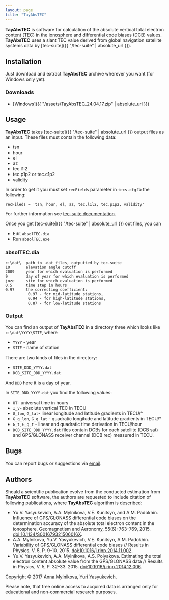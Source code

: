 ```yaml
---
layout: page
title: "TayAbsTEC"
---
```

**TayAbsTEC** is software for calculation of the absolute vertical total electron content (TEC) in the ionosphere and differential code biases (DCB) values. **TayAbsTEC** uses a slant TEC value derived from global navigation satellite systems data by [tec-suite]({{ "/tec-suite" | absolute_url }}).

## Installation

Just download and extract **TayAbsTEC** archive wherever you want (for Windows only yet).

### Downloads

* [Windows]({{ "/assets/TayAbsTEC_24.04.17.zip" | absolute_url }})

## Usage

**TayAbsTEC** takes [tec-suite]({{ "/tec-suite" | absolute_url }}) output files as an input. These files must contain the following data:

* tsn
* hour
* el
* az
* tec.l1l2
* tec.p1p2 or tec.c1p2
* validity

In order to get it you must set `recFields` parameter in `tecs.cfg` to the following:

```
recFileds = 'tsn, hour, el, az, tec.l1l2, tec.p1p2, validity'
```

For further information see [tec-suite documentation](http://tec-suite.readthedocs.io).

Once you get [tec-suite]({{ "/tec-suite" | absolute_url }}) out files, you can

* Edit `absolTEC.dia`
* Run `absolTEC.exe`

### absolTEC.dia

```
c:\dat\  path to .dat files, outputted by tec-suite
10       elevation angle cutoff
2009     year for which evaluation is performed
9        day of year for which evaluation is performed
joze     site for which evaluation is performed
0.5      time step in hours
0.97     the correcting coefficient: 
          0.97 - for mid-latitude stations,
          0.94 - for high-latitude stations,
          0.87 - for low-latitude stations
```

### Output

You can find an output of **TayAbsTEC** in a directory three which looks like `c:\dat\YYYY\SITE`, where

* `YYYY` - year
* `SITE` - name of station

There are two kinds of files in the directory:

* `SITE_DDD_YYYY.dat`
* `DCB_SITE_DDD_YYYY.dat`

And `DDD` here it is a day of year.

In `SITE_DDD_YYYY.dat` you find the following values:

* `UT`- universal time in hours
* `I_v`- absolute vertical TEC in TECU
* `G_lon`, `G_lat`- linear longitude and latitude gradients in TECU/°
* `G_q_lon`, `G_q_lat` - quadratic longitude and latitude gradients in TECU/°
* `G_t`, `G_q_t` - linear and quadratic time derivation in TECU/hour
* `DCB_SITE_DDD_YYYY.dat` files contain DCBs for each satellite (DCB sat) and GPS/GLONASS receiver channel (DCB rec) measured in TECU.

## Bugs

You can report bugs or suggestions via [email](mailto:manna@iszf.irk.ru).

## Authors

Should a scientific publication evolve from the conducted estimation from **TayAbsTEC** software, the authors are requested to include citation of following publications, where **TayAbsTEC** algorithm is described:

* Yu V. Yasyukevich, A.A. Mylnikova, V.E. Kunitsyn, and A.M. Padokhin. Influence of GPS/GLONASS differential code biases on the determination accuracy of the absolute total electron content in the ionosphere. Geomagnetism and Aeronomy, 55(6): 763–769, 2015. [doi:10.1134/S001679321506016X](https://dx.doi.org/10.1134/S001679321506016X).
* A.A. Mylnikova, Yu.V. Yasyukevich, V.E. Kunitsyn, A.M. Padokhin. Variability of GPS/GLONASS differential code biases // Results in Physics, V. 5, P. 9–10. 2015. [doi:10.1016/j.rinp.2014.11.002](https://dx.doi.org/10.1016/j.rinp.2014.11.002).
* Yu.V. Yasyukevich, A.A. Mylnikova, A.S. Polyakova. Estimating the total electron content absolute value from the GPS/GLONASS data // Results in Physics, V. 5, P. 32–33. 2015. [doi:10.1016/j.rinp.2014.12.006](https://dx.doi.org/10.1016/j.rinp.2014.12.006).

Copyright © 2017 [Anna Mylnikova](mailto:manna@iszf.irk.ru), [Yuri Yasyukevich](mailto:yu.yasyukevich@gnss-lab.org).

Please note, that free online access to acquired data is arranged only for educational and non-commercial research purposes.
